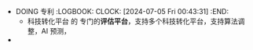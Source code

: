 - DOING 专利
  :LOGBOOK:
  CLOCK: [2024-07-05 Fri 00:43:31]
  :END:
	- 科技转化平台 的 专门的**评估平台**，支持多个科技转化平台，支持算法调整，AI 预测，
-